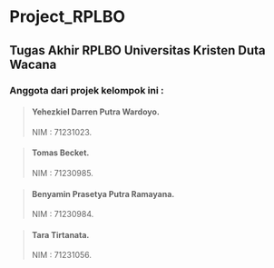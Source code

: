 # Project_RPLBO

## Tugas Akhir RPLBO Universitas Kristen Duta Wacana

### Anggota dari projek kelompok ini :

> #### Yehezkiel Darren Putra Wardoyo.
>
> NIM : 71231023.

> #### Tomas Becket.
>
> NIM : 71230985.

> #### Benyamin Prasetya Putra Ramayana.
>
> NIM : 71230984.

> #### Tara Tirtanata.
>
> NIM : 71231056.
